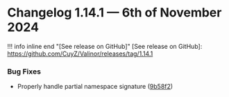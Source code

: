 # Changelog 1.14.1 — 6th of November 2024

!!! info inline end "[See release on GitHub]"
    [See release on GitHub]: https://github.com/CuyZ/Valinor/releases/tag/1.14.1

### Bug Fixes

* Properly handle partial namespace signature ([9b58f2](https://github.com/CuyZ/Valinor/commit/9b58f275c5454edd3f39f0ece6937811ac31d6fc))

